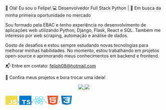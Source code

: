 👋 Olá! Eu sou o Felipe!
💻 Desenvolvedor Full Stack Python | 🚀 Em busca da minha primeira oportunidade no mercado

Sou formado pela EBAC e tenho experiência no desenvolvimento de aplicações web utilizando Python, Django, Flask, React e SQL. Também me interesso por web scraping, automação e análise de dados.

Gosto de desafios e estou sempre estudando novas tecnologias para melhorar minhas habilidades. No momento, estou trabalhando em projetos open-source e aprimorando meus conhecimentos em backend e frontend.

📬 Entre em contato: feliph08@hotmail.com

🔗 Confira meus projetos e bora trocar uma ideia!


<div align="center">
  <a href="https://github.com/thefeliph">
  <img height="180em" src="https://github-readme-stats.vercel.app/api?username=ogiansouza&show_icons=true&theme=dracula&include_all_commits=true&count_private=true"/>
  <img height="180em" src="https://github-readme-stats.vercel.app/api/top-langs/?username=ogiansouza&layout=compact&langs_count=7&theme=dracula"/>
</div>
<div style="display: inline_block"><br>
  <img align="center" alt=-Js" height="30" width="40" src="https://raw.githubusercontent.com/devicons/devicon/master/icons/javascript/javascript-plain.svg">
  <img align="center" alt="Ts" height="30" width="40" src="https://raw.githubusercontent.com/devicons/devicon/master/icons/typescript/typescript-plain.svg">
  <img align="center" alt="React" height="30" width="40" src="https://raw.githubusercontent.com/devicons/devicon/master/icons/react/react-original.svg">
  <img align="center" alt="HTML" height="30" width="40" src="https://raw.githubusercontent.com/devicons/devicon/master/icons/html5/html5-original.svg">
  <img align="center" alt="CSS" height="30" width="40" src="https://raw.githubusercontent.com/devicons/devicon/master/icons/css3/css3-original.svg">
</div>
